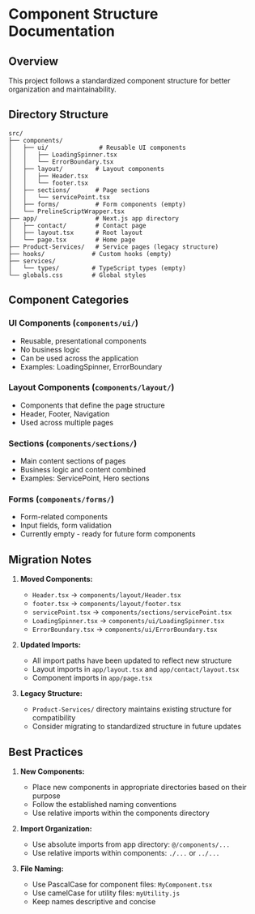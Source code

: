 # Component Structure Documentation

## Overview
This project follows a standardized component structure for better organization and maintainability.

## Directory Structure

```
src/
├── components/
│   ├── ui/              # Reusable UI components
│   │   ├── LoadingSpinner.tsx
│   │   └── ErrorBoundary.tsx
│   ├── layout/         # Layout components
│   │   ├── Header.tsx
│   │   └── footer.tsx
│   ├── sections/       # Page sections
│   │   └── servicePoint.tsx
│   ├── forms/          # Form components (empty)
│   └── PrelineScriptWrapper.tsx
├── app/                # Next.js app directory
│   ├── contact/        # Contact page
│   ├── layout.tsx      # Root layout
│   └── page.tsx        # Home page
├── Product-Services/   # Service pages (legacy structure)
├── hooks/             # Custom hooks (empty)
├── services/
│   └── types/         # TypeScript types (empty)
└── globals.css        # Global styles
```

## Component Categories

### UI Components (`components/ui/`)
- Reusable, presentational components
- No business logic
- Can be used across the application
- Examples: LoadingSpinner, ErrorBoundary

### Layout Components (`components/layout/`)
- Components that define the page structure
- Header, Footer, Navigation
- Used across multiple pages

### Sections (`components/sections/`)
- Main content sections of pages
- Business logic and content combined
- Examples: ServicePoint, Hero sections

### Forms (`components/forms/`)
- Form-related components
- Input fields, form validation
- Currently empty - ready for future form components

## Migration Notes

1. **Moved Components:**
   - `Header.tsx` → `components/layout/Header.tsx`
   - `footer.tsx` → `components/layout/footer.tsx`
   - `servicePoint.tsx` → `components/sections/servicePoint.tsx`
   - `LoadingSpinner.tsx` → `components/ui/LoadingSpinner.tsx`
   - `ErrorBoundary.tsx` → `components/ui/ErrorBoundary.tsx`

2. **Updated Imports:**
   - All import paths have been updated to reflect new structure
   - Layout imports in `app/layout.tsx` and `app/contact/layout.tsx`
   - Component imports in `app/page.tsx`

3. **Legacy Structure:**
   - `Product-Services/` directory maintains existing structure for compatibility
   - Consider migrating to standardized structure in future updates

## Best Practices

1. **New Components:**
   - Place new components in appropriate directories based on their purpose
   - Follow the established naming conventions
   - Use relative imports within the components directory

2. **Import Organization:**
   - Use absolute imports from app directory: `@/components/...`
   - Use relative imports within components: `./...` or `../...`

3. **File Naming:**
   - Use PascalCase for component files: `MyComponent.tsx`
   - Use camelCase for utility files: `myUtility.js`
   - Keep names descriptive and concise